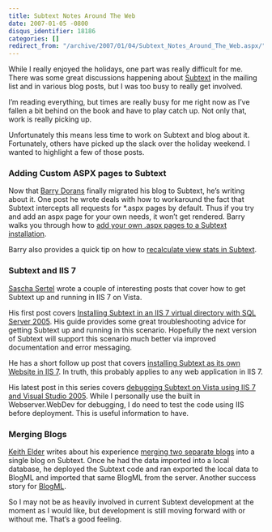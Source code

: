 ```yaml
---
title: Subtext Notes Around The Web
date: 2007-01-05 -0800
disqus_identifier: 18186
categories: []
redirect_from: "/archive/2007/01/04/Subtext_Notes_Around_The_Web.aspx/"
---
```


While I really enjoyed the holidays, one part was really difficult for
me. There was some great discussions happening about
[Subtext](http://subtextproject.com/ "Subtext Project Website") in the
mailing list and in various blog posts, but I was too busy to really get
involved.

I’m reading everything, but times are really busy for me right now as
I’ve fallen a bit behind on the book and have to play catch up. Not only
that, work is really picking up.

Unfortunately this means less time to work on Subtext and blog about it.
Fortunately, others have picked up the slack over the holiday weekend. I
wanted to highlight a few of those posts.

### Adding Custom ASPX pages to Subtext

Now that [Barry Dorans](http://idunno.org/ "Barry Doran’s Blog") finally
migrated his blog to Subtext, he’s writing about it. One post he wrote
deals with how to workaround the fact that Subtext intercepts all
requests for \*.aspx pages by default. Thus if you try and add an aspx
page for your own needs, it won’t get rendered. Barry walks you through
how to [add your own .aspx pages to a Subtext
installation](http://idunno.org/archive/2007/01/01/281.aspx "Adding .aspx pages to Subtext").

Barry also provides a quick tip on how to [recalculate view stats in
Subtext](http://idunno.org/archive/2006/12/31/280.aspx "Recalculate Stats").

### Subtext and IIS 7

[Sascha Sertel](http://blog.needforgeek.com/ "NeedForGeek blog.") wrote
a couple of interesting posts that cover how to get Subtext up and
running in IIS 7 on Vista.

His first post covers [Installing Subtext in an IIS 7 virtual
directory with SQL Server
2005](http://blog.needforgeek.com/archive/2006/12/07/InstallingSubtextOnIIS7AndSqlServer2005.aspx "Installing Subtext on IIS 7 and SQL Server 2005").
His guide provides some great troubleshooting advice for getting Subtext
up and running in this scenario. Hopefully the next version of Subtext
will support this scenario much better via improved documentation and
error messaging.

He has a short follow up post that covers [installing Subtext as its own
Website in IIS
7](http://blog.needforgeek.com/archive/2006/12/07/InstallingSubtextAsItsOwnWebSiteInIIS7.aspx "Installing Subtext as its own Website in IIS 7").
In truth, this probably applies to any web application in IIS 7.

His latest post in this series covers [debugging Subtext on Vista using
IIS 7 and Visual Studio
2005](http://blog.needforgeek.com/archive/2006/12/11/DebuggingSubtextOnWindowsVistaUsingIIS7.aspx "Debugging Subtext on Windows Vista using IIS7 and Visual Studio 2005").
While I personally use the built in Webserver.WebDev for debugging, I do
need to test the code using IIS before deployment. This is useful
information to have.

### Merging Blogs

[Keith Elder](http://keithelder.net/blog/ "Keith Elder’s Blog") writes
about his experience [merging two separate
blogs](http://keithelder.net/blog/archive/2007/01/01/Upgrading-and-merging-of-blogs-to-Subtext.aspx "Merging two blogs into Subtext")
into a single blog on Subtext. Once he had the data imported into a
local database, he deployed the Subtext code and ran exported the local
data to BlogML and imported that same BlogML from the server. Another
success story for
[BlogML](http://codeplex.com/Wiki/View.aspx?ProjectName=BlogML "BlogML").

So I may not be as heavily involved in current Subtext development at
the moment as I would like, but development is still moving forward with
or without me. That’s a good feeling.

